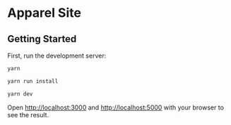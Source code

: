 # Apparel Site

## Getting Started

First, run the development server:

```bash
yarn

yarn run install

yarn dev
```

Open [http://localhost:3000](http://localhost:3000) and [http://localhost:5000](http://localhost:5000) with your browser to see the result.
